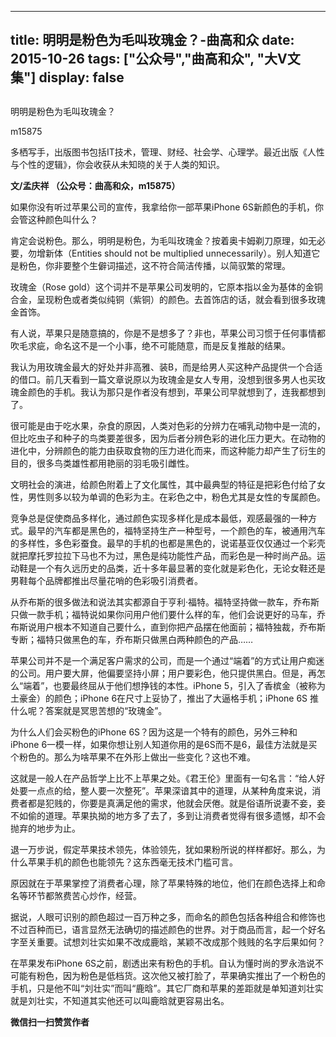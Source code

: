 
---
title:   明明是粉色为毛叫玫瑰金？-曲高和众
date: 2015-10-26
tags: ["公众号","曲高和众", "大V文集"]
display: false
---


## 



明明是粉色为毛叫玫瑰金？




m15875




多栖写手，出版图书包括IT技术，管理、财经、社会学、心理学。最近出版《人性与个性的逻辑》，你会收获从未知晓的关于人类的知识。


**文/孟庆祥 （公众号：曲高和众，m15875）**



如果你没有听过苹果公司的宣传，我拿给你一部苹果iPhone 6S新颜色的手机，你会管这种颜色叫什么？



肯定会说粉色。那么，明明是粉色，为毛叫玫瑰金？按着奥卡姆剃刀原理，如无必要，勿增新体（Entities should not be multiplied unnecessarily）。别人知道它是粉色，你非要整个生僻词描述，这不符合简洁传播，以简驭繁的常理。



玫瑰金（Rose gold）这个词并不是苹果公司发明的，它原本指以金为基体的金铜合金，呈现粉色或者类似纯铜（紫铜）的颜色。去首饰店的话，就会看到很多玫瑰金首饰。



有人说，苹果只是随意搞的，你是不是想多了？非也，苹果公司习惯于任何事情都吹毛求疵，命名这不是一个小事，绝不可能随意，而是反复推敲的结果。



我认为用玫瑰金最大的好处并非高雅、装B，而是给男人买这种产品提供一个合适的借口。前几天看到一篇文章说原以为玫瑰金是女人专用，没想到很多男人也买玫瑰金颜色的手机。我认为那只是作者没有想到，苹果公司早就想到了，连我都想到了。



很可能是由于吃水果，杂食的原因，人类对色彩的分辨力在哺乳动物中是一流的，但比吃虫子和种子的鸟类要差很多，因为后者分辨色彩的进化压力更大。在动物的进化中，分辨颜色的能力由获取食物的压力进化而来，而这种能力却产生了衍生的目的，很多鸟类雄性都用艳丽的羽毛吸引雌性。



文明社会的演进，给颜色附着上了文化属性，其中最典型的特征是把彩色付给了女性，男性则多以较为单调的色彩为主。在彩色之中，粉色尤其是女性的专属颜色。



竞争总是促使商品多样化，通过颜色实现多样化是成本最低，观感最强的一种方式。最早的汽车都是黑色的，福特坚持生产一种型号，一个颜色的车，被通用汽车的多样性，多色彩蚕食。最早的手机的也都是黑色的，说诺基亚仅仅通过一个彩壳就把摩托罗拉拉下马也不为过，黑色是纯功能性产品，而彩色是一种时尚产品。运动鞋是一个有久远历史的品类，近十多年最显著的变化就是彩色化，无论女鞋还是男鞋每个品牌都推出尽量花哨的色彩吸引消费者。



从乔布斯的很多做法和说法其实都源自于亨利·福特。福特坚持做一款车，乔布斯只做一款手机；福特说如果你问用户他们要什么样的车，他们会说更好的马车，乔布斯说用户根本不知道自己要什么，直到你把产品摆在他面前；福特独裁，乔布斯专断；福特只做黑色的车，乔布斯只做黑白两种颜色的产品……



苹果公司并不是一个满足客户需求的公司，而是一个通过“端着”的方式让用户痴迷的公司。用户要大屏，他偏要坚持小屏；用户要彩色，他只提供黑白。但是，再怎么“端着”，也要最终屈从于他们想挣钱的本性。iPhone 5，引入了香槟金（被称为土豪金）的颜色；iPhone 6在尺寸上妥协了，推出了大逼格手机；iPhone 6S 推什么呢？答案就是冥思苦想的“玫瑰金”。



为什么人们会买粉色的iPhone 6S？因为这是一个特有的颜色，另外三种和iPhone 6一模一样，如果你想让别人知道你用的是6S而不是6，最佳方法就是买个粉色的。那么为啥苹果不在外形上做出一些变化？这也不难。



这就是一般人在产品哲学上比不上苹果之处。《君王伦》里面有一句名言：“给人好处要一点点的给，整人要一次整死”。苹果深谙其中的道理，从某种角度来说，消费者都是犯贱的，你要是真满足他的需求，他就会厌倦。就是俗语所说妻不妾，妾不如偷的道理。苹果执拗的地方多了去了，多到让消费者觉得有很多遗憾，却不会抛弃的地步为止。



退一万步说，假定苹果技术领先，体验领先，犹如果粉所说的样样都好。那么，为什么苹果手机的颜色也能领先？这东西毫无技术门槛可言。



原因就在于苹果掌控了消费者心理，除了苹果特殊的地位，他们在颜色选择上和命名等环节都煞费苦心炒作，经营。



据说，人眼可识别的颜色超过一百万种之多，而命名的颜色包括各种组合和修饰也不过百种而已，语言显然无法确切的描述颜色的世界。对于商品而言，起一个好名字至关重要。试想刘壮实如果不改成鹿晗，某颖不改成那个贱贱的名字后果如何？



在苹果发布iPhone 6S之前，剧透出来有粉色的手机。自认为懂时尚的罗永浩说不可能有粉色，因为粉色是低档货。这次他又被打脸了，苹果确实推出了一个粉色的手机，只是他不叫“刘壮实”而叫“鹿晗”。其它厂商和苹果的差距就是单知道刘壮实就是刘壮实，不知道其实他还可以叫鹿晗就更容易出名。






**微信扫一扫赞赏作者**













